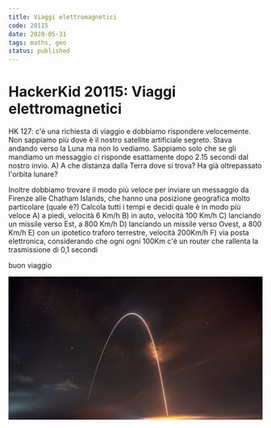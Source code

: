 ```yaml
---
title: Viaggi elettromagnetici
code: 20115
date: 2020-05-31
tags: maths, geo
status: published
---
```

# HackerKid 20115: Viaggi elettromagnetici

HK 127: c'è una richiesta di viaggio e dobbiamo rispondere velocemente.
Non sappiamo più dove è il nostro satellite artificiale segreto. Stava andando verso la Luna ma non lo vediamo. Sappiamo solo che se gli mandiamo un messaggio ci risponde esattamente dopo 2.15 secondi dal nostro invio.
A) A che distanza dalla Terra dove si trova? Ha già oltrepassato l'orbita lunare?

Inoltre dobbiamo trovare il modo più veloce per inviare un messaggio da Firenze alle Chatham Islands, che hanno una posizione geografica molto particolare (quale è?)
Calcola tutti i tempi e decidi quale è in modo più veloce
A) a piedi, velocità 6 Km/h 
B) in auto, velocità 100 Km/h
C) lanciando un missile verso Est, a 800 Km/h
D) lanciando un missile verso Ovest, a 800 Km/h
E) con un ipotetico traforo terrestre, velocità 200Km/h
F) via posta elettronica, considerando che ogni ogni 100Km c'è un router che rallenta la trasmissione di 0,1 secondi

buon viaggio

![](img/velocita.jpg)
